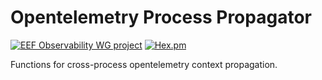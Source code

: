 # Opentelemetry Process Propagator

[![EEF Observability WG project](https://img.shields.io/badge/EEF-Observability-black)](https://github.com/erlef/eef-observability-wg)
[![Hex.pm](https://img.shields.io/hexpm/v/opentelemetry_process_propagator)](https://hex.pm/packages/opentelemetrex_process_propagator)

Functions for cross-process opentelemetry context propagation.
